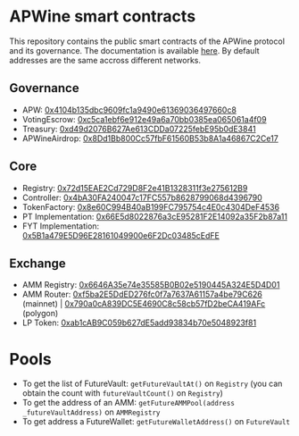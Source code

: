 # APWine smart contracts

This repository contains the public smart contracts of the APWine protocol and its governance. The documentation is available [here](https://docs.apwine.fi/). By default addresses are the same accross different networks.

## Governance

- APW: [0x4104b135dbc9609fc1a9490e61369036497660c8](https://etherscan.io/address/0x4104b135dbc9609fc1a9490e61369036497660c8)
- VotingEscrow: [0xc5ca1ebf6e912e49a6a70bb0385ea065061a4f09](https://etherscan.io/address/0xc5ca1ebf6e912e49a6a70bb0385ea065061a4f09)
- Treasury: [0xd49d2076B627Ae613CDDa07225febE95b0dE3841](https://etherscan.io/address/0xd49d2076B627Ae613CDDa07225febE95b0dE3841)
- APWineAirdrop: [0x8Dd1Bb800Cc57fbF61560B53b8A1a46867C2Ce17](https://etherscan.io/address/0x8dd1bb800cc57fbf61560b53b8a1a46867c2ce17)

## Core

- Registry: [0x72d15EAE2Cd729D8F2e41B1328311f3e275612B9](https://etherscan.io/address/0x72d15EAE2Cd729D8F2e41B1328311f3e275612B9)
- Controller: [0x4bA30FA240047c17FC557b8628799068d4396790](https://etherscan.io/address/0x4bA30FA240047c17FC557b8628799068d4396790)
- TokenFactory: [0x8e60C994B40aB199FC795754c4E0c4304DeF4536](https://etherscan.io/address/0x8e60C994B40aB199FC795754c4E0c4304DeF4536)
- PT Implementation: [0x66E5d8022876a3cE95281F2E14092a35F2b87a11](https://etherscan.io/address/0x66E5d8022876a3cE95281F2E14092a35F2b87a11)
- FYT Implementation: [0x5B1a479E5D96E28161049900e6F2Dc03485cEdFE](https://etherscan.io/address/0x5B1a479E5D96E28161049900e6F2Dc03485cEdFE)

## Exchange

- AMM Registry: [0x6646A35e74e35585B0B02e5190445A324E5D4D01](https://etherscan.io/address/0x6646A35e74e35585B0B02e5190445A324E5D4D01)
- AMM Router: [0xf5ba2E5DdED276fc0f7a7637A61157a4be79C626](https://etherscan.io/address/0xf5ba2E5DdED276fc0f7a7637A61157a4be79C626) (mainnet) | [0x790a0cA839DC5E4690C8c58cb57fD2beCA419AFc](https://etherscan.io/address/0x790a0cA839DC5E4690C8c58cb57fD2beCA419AFc) (polygon)
- LP Token: [0xab1cAB9C059b627dE5add93834b70e5048923f81](https://etherscan.io/address/0xab1cAB9C059b627dE5add93834b70e5048923f81)

# Pools

- To get the list of FutureVault: `getFutureVaultAt()` on `Registry` (you can obtain the count with `futureVaultCount()` on `Registry`)
- To get the address of an AMM: `getFutureAMMPool(address _futureVaultAddress)` on `AMMRegistry`
- To get address a FutureWallet: `getFutureWalletAddress()` on `FutureVault`
